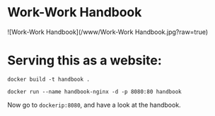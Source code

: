 # Work-Work Handbook

![Work-Work Handbook](/www/Work-Work Handbook.jpg?raw=true)


# Serving this as a website:

`docker build -t handbook .`

`docker run --name handbook-nginx -d -p 8080:80 handbook`

Now go to `dockerip:8080`, and have a look at the handbook.


